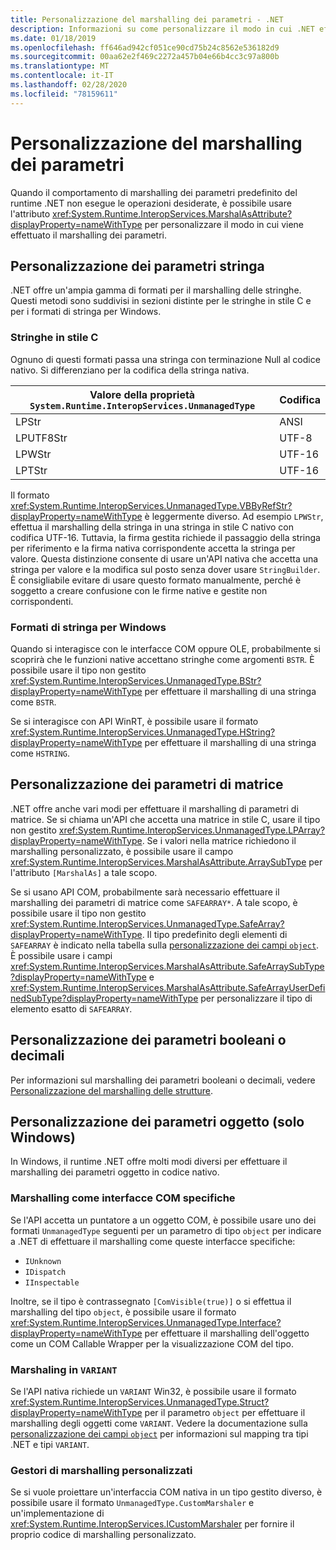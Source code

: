 ```yaml
---
title: Personalizzazione del marshalling dei parametri - .NET
description: Informazioni su come personalizzare il modo in cui .NET effettua il marshalling dei parametri in una rappresentazione nativa.
ms.date: 01/18/2019
ms.openlocfilehash: ff646ad942cf051ce90cd75b24c8562e536182d9
ms.sourcegitcommit: 00aa62e2f469c2272a457b04e66b4cc3c97a800b
ms.translationtype: MT
ms.contentlocale: it-IT
ms.lasthandoff: 02/28/2020
ms.locfileid: "78159611"
---
```

# <a name="customizing-parameter-marshaling"></a>Personalizzazione del marshalling dei parametri

Quando il comportamento di marshalling dei parametri predefinito del runtime .NET non esegue le operazioni desiderate, è possibile usare l'attributo <xref:System.Runtime.InteropServices.MarshalAsAttribute?displayProperty=nameWithType> per personalizzare il modo in cui viene effettuato il marshalling dei parametri.

## <a name="customizing-string-parameters"></a>Personalizzazione dei parametri stringa

.NET offre un'ampia gamma di formati per il marshalling delle stringhe. Questi metodi sono suddivisi in sezioni distinte per le stringhe in stile C e per i formati di stringa per Windows.

### <a name="c-style-strings"></a>Stringhe in stile C

Ognuno di questi formati passa una stringa con terminazione Null al codice nativo. Si differenziano per la codifica della stringa nativa.

| Valore della proprietà `System.Runtime.InteropServices.UnmanagedType` | Codifica |
|------------------------------------------------------|----------|
| LPStr | ANSI |
| LPUTF8Str | UTF-8 |
| LPWStr | UTF-16 |
| LPTStr | UTF-16 |

Il formato <xref:System.Runtime.InteropServices.UnmanagedType.VBByRefStr?displayProperty=nameWithType> è leggermente diverso. Ad esempio `LPWStr`, effettua il marshalling della stringa in una stringa in stile C nativo con codifica UTF-16. Tuttavia, la firma gestita richiede il passaggio della stringa per riferimento e la firma nativa corrispondente accetta la stringa per valore. Questa distinzione consente di usare un'API nativa che accetta una stringa per valore e la modifica sul posto senza dover usare `StringBuilder`. È consigliabile evitare di usare questo formato manualmente, perché è soggetto a creare confusione con le firme native e gestite non corrispondenti.

### <a name="windows-centric-string-formats"></a>Formati di stringa per Windows

Quando si interagisce con le interfacce COM oppure OLE, probabilmente si scoprirà che le funzioni native accettano stringhe come argomenti `BSTR`. È possibile usare il tipo non gestito <xref:System.Runtime.InteropServices.UnmanagedType.BStr?displayProperty=nameWithType> per effettuare il marshalling di una stringa come `BSTR`.

Se si interagisce con API WinRT, è possibile usare il formato <xref:System.Runtime.InteropServices.UnmanagedType.HString?displayProperty=nameWithType> per effettuare il marshalling di una stringa come `HSTRING`.

## <a name="customizing-array-parameters"></a>Personalizzazione dei parametri di matrice

.NET offre anche vari modi per effettuare il marshalling di parametri di matrice. Se si chiama un'API che accetta una matrice in stile C, usare il tipo non gestito <xref:System.Runtime.InteropServices.UnmanagedType.LPArray?displayProperty=nameWithType>. Se i valori nella matrice richiedono il marshalling personalizzato, è possibile usare il campo <xref:System.Runtime.InteropServices.MarshalAsAttribute.ArraySubType> per l'attributo `[MarshalAs]` a tale scopo.

Se si usano API COM, probabilmente sarà necessario effettuare il marshalling dei parametri di matrice come `SAFEARRAY*`. A tale scopo, è possibile usare il tipo non gestito <xref:System.Runtime.InteropServices.UnmanagedType.SafeArray?displayProperty=nameWithType>. Il tipo predefinito degli elementi di `SAFEARRAY` è indicato nella tabella sulla [personalizzazione dei campi `object`](./customize-struct-marshaling.md#marshaling-systemobjects). È possibile usare i campi <xref:System.Runtime.InteropServices.MarshalAsAttribute.SafeArraySubType?displayProperty=nameWithType> e <xref:System.Runtime.InteropServices.MarshalAsAttribute.SafeArrayUserDefinedSubType?displayProperty=nameWithType> per personalizzare il tipo di elemento esatto di `SAFEARRAY`.

## <a name="customizing-boolean-or-decimal-parameters"></a>Personalizzazione dei parametri booleani o decimali

Per informazioni sul marshalling dei parametri booleani o decimali, vedere [Personalizzazione del marshalling delle strutture](customize-struct-marshaling.md).

## <a name="customizing-object-parameters-windows-only"></a>Personalizzazione dei parametri oggetto (solo Windows)

In Windows, il runtime .NET offre molti modi diversi per effettuare il marshalling dei parametri oggetto in codice nativo.

### <a name="marshaling-as-specific-com-interfaces"></a>Marshalling come interfacce COM specifiche

Se l'API accetta un puntatore a un oggetto COM, è possibile usare uno dei formati `UnmanagedType` seguenti per un parametro di tipo `object` per indicare a .NET di effettuare il marshalling come queste interfacce specifiche:

- `IUnknown`
- `IDispatch`
- `IInspectable`

Inoltre, se il tipo è contrassegnato `[ComVisible(true)]` o si effettua il marshalling del tipo `object`, è possibile usare il formato <xref:System.Runtime.InteropServices.UnmanagedType.Interface?displayProperty=nameWithType> per effettuare il marshalling dell'oggetto come un COM Callable Wrapper per la visualizzazione COM del tipo.

### <a name="marshaling-to-a-variant"></a>Marshaling in `VARIANT`

Se l'API nativa richiede un `VARIANT` Win32, è possibile usare il formato <xref:System.Runtime.InteropServices.UnmanagedType.Struct?displayProperty=nameWithType> per il parametro `object` per effettuare il marshalling degli oggetti come `VARIANT`. Vedere la documentazione sulla [personalizzazione dei campi `object`](customize-struct-marshaling.md#marshaling-systemobjects) per informazioni sul mapping tra tipi .NET e tipi `VARIANT`.

### <a name="custom-marshalers"></a>Gestori di marshalling personalizzati

Se si vuole proiettare un'interfaccia COM nativa in un tipo gestito diverso, è possibile usare il formato `UnmanagedType.CustomMarshaler` e un'implementazione di <xref:System.Runtime.InteropServices.ICustomMarshaler> per fornire il proprio codice di marshalling personalizzato.
